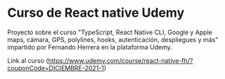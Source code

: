 # Curso de React native Udemy

Proyecto sobre el curso "TypeScript, React Native CLI, Google y Apple maps, cámara, GPS, polylines, hooks, autenticación, despliegues y más" impartido por Fernando Herrera en la plataforma Udemy.


Link al curso (https://www.udemy.com/course/react-native-fh/?couponCode=DICIEMBRE-2021-1)

